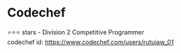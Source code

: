 # Codechef

⭐⭐⭐ stars - Division 2 Competitive Programmer </br>
codechef id: https://www.codechef.com/users/rutujaw_01
